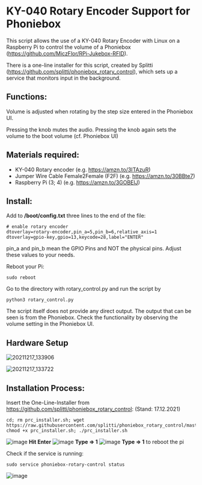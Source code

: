 # KY-040 Rotary Encoder Support for Phoniebox

This script allows the use of a KY-040 Rotary Encoder with Linux on a Raspberry Pi to control the volume of a Phoniebox (https://github.com/MiczFlor/RPi-Jukebox-RFID).

There is a one-line installer for this script, created by Splitti (https://github.com/splitti/phoniebox_rotary_control), which sets up a service that monitors input in the background.

## Functions:

Volume is adjusted when rotating by the step size entered in the Phoniebox UI.

Pressing the knob mutes the audio.
Pressing the knob again sets the volume to the boot volume (cf. Phoniebox UI)

## Materials required:

* KY-040 Rotary encoder (e.g. https://amzn.to/3ITAzuR)
* Jumper Wire Cable Female2Female (F2F) (e.g. https://amzn.to/30BBte7)
* Raspberry Pi (3; 4) (e.g. https://amzn.to/3GOBElJ)


## Install:

Add to **/boot/config.txt** three lines to the end of the file:
```
# enable rotary encoder
dtoverlay=rotary-encoder,pin_a=5,pin_b=6,relative_axis=1
dtoverlay=gpio-key,gpio=13,keycode=28,label="ENTER"
```

pin_a and pin_b mean the GPIO Pins and NOT the physical pins. Adjust these values to your needs.

Reboot your Pi:
```
sudo reboot
```

Go to the directory with rotary_control.py and run the script by
```
python3 rotary_control.py
```
The script itself does not provide any direct output. The output that can be seen is from the Phoniebox. 
Check the functionality by observing the volume setting in the Phoniebox UI. 

## Hardware Setup
![20211217_133906](https://user-images.githubusercontent.com/7900120/146546416-24b9c812-90a5-49e3-a687-e497caf94bb8.jpg)

![20211217_133722](https://user-images.githubusercontent.com/7900120/146546368-8f4df24d-c556-412e-b913-08a820b77a4c.jpg)

## Installation Process:

Insert the One-Line-Installer from https://github.com/splitti/phoniebox_rotary_control: (Stand: 17.12.2021)
```
cd; rm prc_installer.sh; wget https://raw.githubusercontent.com/splitti/phoniebox_rotary_control/master/scripts/install/prc_installer.sh; chmod +x prc_installer.sh; ./prc_installer.sh
```
![image](https://user-images.githubusercontent.com/7900120/146546938-25b71229-8333-4d69-ab8a-e4d8d1b9554b.png)
**Hit Enter**
![image](https://user-images.githubusercontent.com/7900120/146546979-81f25d52-3e11-4d21-bdeb-a568bada1857.png)
**Type => 1**
![image](https://user-images.githubusercontent.com/7900120/146547084-6a8e5f72-e593-4212-ba1a-f7e3d10cf52d.png)
**Type => 1** to reboot the pi

Check if the service is running:
```
sudo service phoniebox-rotary-control status
```
![image](https://user-images.githubusercontent.com/7900120/146547397-39d0074b-4330-4f54-8a06-52f1a70fb325.png)
